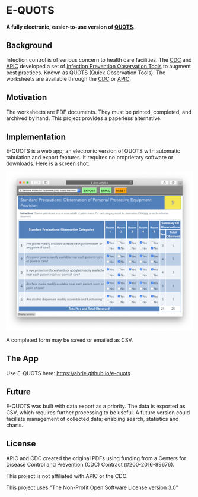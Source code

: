 # E-QUOTS
**A fully electronic, easier-to-use version of [QUOTS](https://www.cdc.gov/infectioncontrol/tools/quots.html)**.

## Background
Infection control is of serious concern to health care facilities. The [CDC](https://cdc.gov) and [APIC](http://https://www.apic.org) developed a set of [Infection Prevention Observation Tools](https://www.cdc.gov/infectioncontrol/tools/quots.html) to augment best practices. Known as QUOTS (Quick Observation Tools). The worksheets are available through the [CDC](https://www.cdc.gov/infectioncontrol/tools/quots.html) or [APIC](https://ipcobservationtools.site.apic.org/observation-tools-library/).

## Motivation
The worksheets are PDF documents. They must be printed, completed, and archived by hand. This project provides a paperless alternative.

## Implementation
E-QUOTS is a web app; an electronic version of QUOTS with automatic tabulation and export features. It requires no proprietary software or downloads. Here is a screen shot:

![](https://github.com/abrie/e-quots/blob/master/screenshot.png)

A completed form may be saved or emailed as CSV.

## The App
Use E-QUOTS here: https://abrie.github.io/e-quots

## Future
E-QUOTS was built with data export as a priority. The data is exported as CSV, which requires further processing to be useful. A future version could faciliate management of collected data; enabling search, statistics and charts.

## License
APIC and CDC created the original PDFs using funding from a Centers for Disease Control and Prevention (CDC) Contract (#200-2016-89676).

This project is not affiliated with APIC or the CDC.

This project uses "The Non-Profit Open Software License version 3.0"
